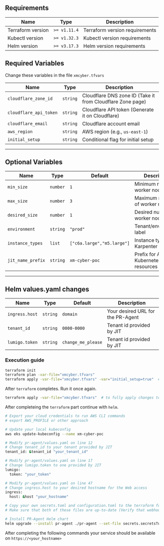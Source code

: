 ## Requirements

| Name                   | Type         | Description                      |
|------------------------|--------------|----------------------------------|
| Terraform version      | `>= v1.11.4` | Terraform version requirements   |
| Kubectl version        | `>= v1.32.3` | Kubectl version requirements     |
| Helm version           | `>= v3.17.3` | Helm version requirements        |

## Required Variables

Change these variables in the file `xmcyber.tfvars`

| Name                   | Type     | Description                      |
|------------------------|----------|----------------------------------|
| `cloudflare_zone_id`   | `string` | Cloudflare DNS zone ID (Take it from Cloudflare Zone page)          |
| `cloudflare_api_token` | `string` | Cloudflare API token (Generate it on Cloudflare)            |
| `cloudflare_email`     | `string` | Cloudflare account email         |
| `aws_region`           | `string` | AWS region (e.g., `us-east-1`)   |
| `initial_setup`        | `string` | Conditional flag for initial setup     |

---

## Optional Variables

| Name            | Type     | Default   | Description                            |
|-----------------|----------|-----------|----------------------------------------|
| `min_size`      | `number` | `1`       | Minimum number of worker nodes         |
| `max_size`      | `number` | `3`       | Maximum number of worker nodes         |
| `desired_size`  | `number` | `1`       | Desired number of worker nodes         |
| `environment`   | `string` | `"prod"`  | Tenant/environment label               |
| `instance_types`| `list`   | `["c6a.large","m5.large"]`  | Instance type for Karpenter              |
| `jit_name_prefix`      | `string` | `xm-cyber-poc` | Prefix for AWS and Kubernetes resources |

---

## Helm values.yaml changes

| Name            | Type     | Default   | Description                            |
|-----------------|----------|-----------|----------------------------------------|
| `ingress.host`  | `string` | `domain`  | Your desired URL for the PR-Agent      |
| `tenant_id`     | `string` | `0000-0000` | Tenant id provided by JIT         |
| `lumigo.token`  | `string` | `change_me_please` | Tenant id provided by JIT         |

### Execution guide

```bash
terraform init                                                         # to initialize modules
terraform plan -var-file="xmcyber.tfvars"                              # to visualize planned changes
terraform apply -var-file="xmcyber.tfvars" -var="initial_setup=true"  # to apply changes to the cloud in init_mode
```

After `terraform` completes. Run it once again.

```bash
terraform apply -var-file="xmcyber.tfvars"  # to fully apply changes to the cloud
```

After completeing the `terraform` part continue with `helm`.

```bash
# Export your cloud credentials to run AWS CLI commands
# export AWS_PROFILE or other approach

# Update your local kubeconfig
aws eks update-kubeconfig --name xm-cyber-poc

# Modify pr-agent/values.yaml on line 12
# Change tenant_id to your tenant provided by JIT
tenant_id: &tenant_id "your_tenant_id"

# Modify pr-agent/values.yaml on line 17
# Change lumigo.token to one provided by JIT
lumigo:
  token: "your_token"

# Modify pr-agent/values.yaml on line 47
# Change ingress.host to your desired hostname for the Web access
ingress:
  host: &host "your_hostname"

# Copy your own secrets.toml and configuration.toml to the terraform folder
# Make sure that both of these files are up-to-date (Verify that webhook_url field is defined)

# Install PR-Agent Helm chart
helm upgrade --install pr-agent ./pr-agent --set-file secrets.secretsToml=secret.toml --set-file configuration.configurationToml=configuration.toml -f ./pr-agent/values.yaml
```

After completing the following commands your service should be available on `https://<your_hostname>`
